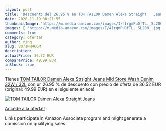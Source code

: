 ```yaml
---
layout: post
title: 'Descuento del 26.95 % en TOM TAILOR Damen Alexa Straight   Jeans '
date: 2020-11-19 08:21:55
thumbnailImage: 'https://m.media-amazon.com/images/I/41rgmPuDfTL._SL200_.jpg'
images: [ 'https://m.media-amazon.com/images/I/41rgmPuDfTL._SL200_.jpg' ]
comments: true
category: ofertas
author: ring
slug: B071NH466M
description:
actualPrice: 36.52 EUR
comparePrice: 49.99 EUR
inStock: true
---
```


Tienes [TOM TAILOR Damen Alexa Straight   Jeans  Mid Stone Wash Denim  32W / 32L](https://www.amazon.de/dp/B071NH466M/?tag=tolees0ca-21) con un 26.95 % de descuento con precio de oferta de 36.52 EUR (original: 49.99 EUR) en el siguiente enlace!

[![TOM TAILOR Damen Alexa Straight   Jeans ](https://m.media-amazon.com/images/I/41rgmPuDfTL._SL200_.jpg)](https://www.amazon.de/dp/B071NH466M/?tag=tolees0ca-21)

[Accede a la oferta!!](https://www.amazon.de/dp/B071NH466M/?tag=tolees0ca-21)

Links participate in Amazon Associate program and might generate a comission on qualifying sales


